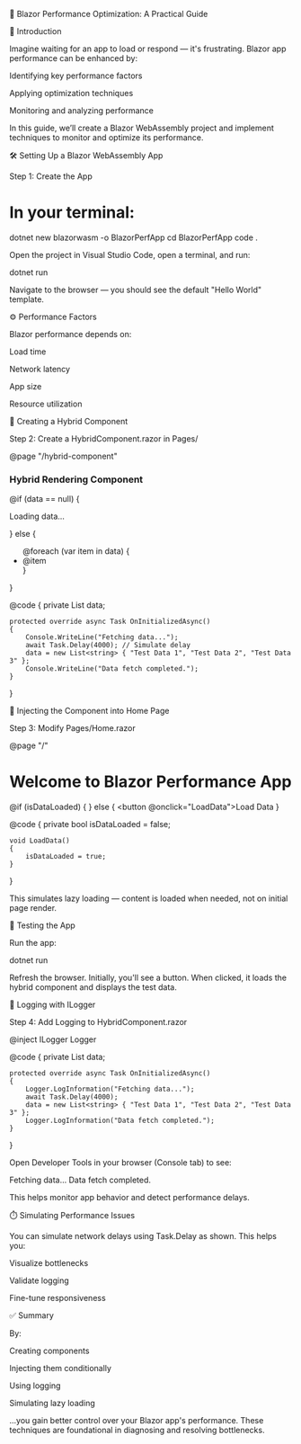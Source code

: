 🚀 Blazor Performance Optimization: A Practical Guide

🎯 Introduction

Imagine waiting for an app to load or respond — it's frustrating. Blazor app performance can be enhanced by:

Identifying key performance factors

Applying optimization techniques

Monitoring and analyzing performance

In this guide, we’ll create a Blazor WebAssembly project and implement techniques to monitor and optimize its performance.

🛠️ Setting Up a Blazor WebAssembly App

Step 1: Create the App

# In your terminal:
dotnet new blazorwasm -o BlazorPerfApp
cd BlazorPerfApp
code .

Open the project in Visual Studio Code, open a terminal, and run:

dotnet run

Navigate to the browser — you should see the default "Hello World" template.

⚙️ Performance Factors

Blazor performance depends on:

Load time

Network latency

App size

Resource utilization

🔀 Creating a Hybrid Component

Step 2: Create a HybridComponent.razor in Pages/

@page "/hybrid-component"

<h3>Hybrid Rendering Component</h3>

@if (data == null)
{
    <p>Loading data...</p>
}
else
{
    <ul>
        @foreach (var item in data)
        {
            <li>@item</li>
        }
    </ul>
}

@code {
    private List<string> data;

    protected override async Task OnInitializedAsync()
    {
        Console.WriteLine("Fetching data...");
        await Task.Delay(4000); // Simulate delay
        data = new List<string> { "Test Data 1", "Test Data 2", "Test Data 3" };
        Console.WriteLine("Data fetch completed.");
    }
}

🏡 Injecting the Component into Home Page

Step 3: Modify Pages/Home.razor

@page "/"

<h1>Welcome to Blazor Performance App</h1>

@if (isDataLoaded)
{
    <HybridComponent />
}
else
{
    <button @onclick="LoadData">Load Data</button>
}

@code {
    private bool isDataLoaded = false;

    void LoadData()
    {
        isDataLoaded = true;
    }
}

This simulates lazy loading — content is loaded when needed, not on initial page render.

🧪 Testing the App

Run the app:

dotnet run

Refresh the browser. Initially, you'll see a button. When clicked, it loads the hybrid component and displays the test data.

📜 Logging with ILogger

Step 4: Add Logging to HybridComponent.razor

@inject ILogger<HybridComponent> Logger

@code {
    private List<string> data;

    protected override async Task OnInitializedAsync()
    {
        Logger.LogInformation("Fetching data...");
        await Task.Delay(4000);
        data = new List<string> { "Test Data 1", "Test Data 2", "Test Data 3" };
        Logger.LogInformation("Data fetch completed.");
    }
}

Open Developer Tools in your browser (Console tab) to see:

Fetching data...
Data fetch completed.

This helps monitor app behavior and detect performance delays.

⏱️ Simulating Performance Issues

You can simulate network delays using Task.Delay as shown. This helps you:

Visualize bottlenecks

Validate logging

Fine-tune responsiveness

✅ Summary

By:

Creating components

Injecting them conditionally

Using logging

Simulating lazy loading

...you gain better control over your Blazor app's performance. These techniques are foundational in diagnosing and resolving bottlenecks.